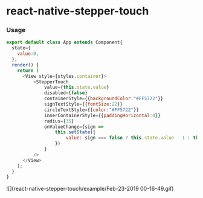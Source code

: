 # react-native-stepper-touch

### Usage

```javascript
export default class App extends Component{
  state={
    value:0,
  };
  render() {
    return (
      <View style={styles.container}>
          <StepperTouch
              value={this.state.value}
              disabled={false}
              containerStyle={{backgroundColor:"#FF5722"}}
              signTextStyle={{fontSize:22}}
              circleTextStyle={{color:"#FF5722"}}
              innerContainerStyle={{paddingHorizontal:4}}
              radius={35}
              onValueChange={sign =>
                  this.setState({
                      value: sign === false ? this.state.value - 1 : this.state.value + 1,
                  })
              }
          />
      </View>
    );
  }
}
```
![](react-native-stepper-touch/example/Feb-23-2019 00-16-49.gif)
 
      
 

